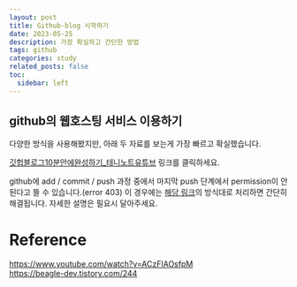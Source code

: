 ```yaml
---
layout: post
title: Github-blog 시작하기
date: 2023-05-25
description: 가장 확실하고 간단한 방법
tags: github
categories: study
related_posts: false
toc:
  sidebar: left
---
```


## github의 웹호스팅 서비스 이용하기

다양한 방식을 사용해봤지만, 아래 두 자료를 보는게 가장 빠르고 확실했습니다.

[깃헙블로그10분안에완성하기_테니노트유튜브](https://www.youtube.com/watch?v=ACzFIAOsfpM) 링크를 클릭하세요.

github에 add / commit / push 과정 중에서 마지막 push 단계에서 permission이 안된다고 뜰 수 있습니다.(error 403) 이 경우에는 [해당 링크](https://beagle-dev.tistory.com/244)의 방식대로 처리하면 간단히 해결됩니다. 자세한 설명은 필요시 달아주세요.

# Reference
https://www.youtube.com/watch?v=ACzFIAOsfpM<br>
https://beagle-dev.tistory.com/244<br>